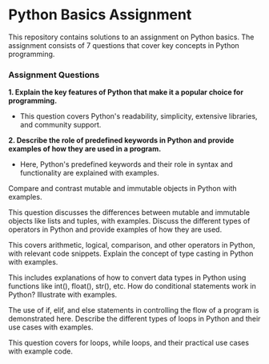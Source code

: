 # Python Basics Assignment
This repository contains solutions to an assignment on Python basics. The assignment consists of 7 questions that cover key concepts in Python programming.

### Assignment Questions
__1. Explain the key features of Python that make it a popular choice for programming.__
- This question covers Python's readability, simplicity, extensive libraries, and community support.

**2. Describe the role of predefined keywords in Python and provide examples of how they are used in a program.**
- Here, Python's predefined keywords and their role in syntax and functionality are explained with examples.

Compare and contrast mutable and immutable objects in Python with examples.

This question discusses the differences between mutable and immutable objects like lists and tuples, with examples.
Discuss the different types of operators in Python and provide examples of how they are used.

This covers arithmetic, logical, comparison, and other operators in Python, with relevant code snippets.
Explain the concept of type casting in Python with examples.

This includes explanations of how to convert data types in Python using functions like int(), float(), str(), etc.
How do conditional statements work in Python? Illustrate with examples.

The use of if, elif, and else statements in controlling the flow of a program is demonstrated here.
Describe the different types of loops in Python and their use cases with examples.

This question covers for loops, while loops, and their practical use cases with example code.
